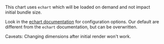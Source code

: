 This chart uses `echart` which will be loaded on demand and not impact initial bundle size.

Look in the [echart documentation](https://ecomfe.github.io/echarts-doc/public/en/option.html) for configuration options.
Our default are different from the `echart` documentation, but can be overwritten.

Caveats: Changing dimensions after initial render won't work.
